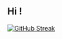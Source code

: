 ## Hi !

[![GitHub Streak](http://github-readme-streak-stats.herokuapp.com?user=rxxuzi&theme=neon&border_radius=5&date_format=n%2Fj%5B%2FY%5D)](https://git.io/streak-stats)
